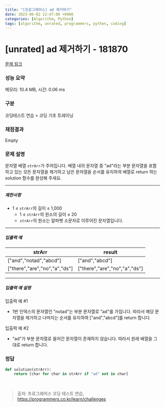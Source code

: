 ```yaml
---
title: "[프로그래머스] ad 제거하기"
date: 2023-06-02 22:47:00 +0900
categories: [Algorithm, Python]
tags: [algorithm, unrated, programmers, python, coding]
---
```


# [unrated] ad 제거하기 - 181870

[문제 링크](https://school.programmers.co.kr/learn/courses/30/lessons/181870)

### 성능 요약

메모리: 10.4 MB, 시간: 0.06 ms

### 구분

코딩테스트 연습 > 코딩 기초 트레이닝

### 채점결과

Empty

### 문제 설명

<p>문자열 배열 <code>strArr</code>가 주어집니다. 배열 내의 문자열 중 "ad"라는 부분 문자열을 포함하고 있는 모든 문자열을 제거하고 남은 문자열을 순서를 유지하여 배열로 return 하는 solution 함수를 완성해 주세요.</p>

<hr>

<h5>제한사항</h5>

<ul>
<li>1 ≤ <code>strArr</code>의 길이 ≤ 1,000

<ul>
<li>1 ≤ <code>strArr</code>의 원소의 길이 ≤ 20</li>
<li><code>strArr</code>의 원소는 알파벳 소문자로 이루어진 문자열입니다.</li>
</ul></li>
</ul>

<hr>

<h5>입출력 예</h5>

| strArr                        | result                        |
|-------------------------------|-------------------------------|
| ["and","notad","abcd"]        | ["and","abcd"]                |
| ["there","are","no","a","ds"] | ["there","are","no","a","ds"] |

<hr>

<h5>입출력 예 설명</h5>

<p>입출력 예 #1</p>

<ul>
<li>1번 인덱스의 문자열인 "notad"는 부분 문자열로 "ad"를 가집니다. 따라서 해당 문자열을 제거하고 나머지는 순서를 유지하여 ["and","abcd"]를 return 합니다.</li>
</ul>

<p>입출력 예 #2</p>

<ul>
<li>"ad"가 부분 문자열로 들어간 문자열이 존재하지 않습니다. 따라서 원래 배열을 그대로 return 합니다.</li>
</ul>

### 정답
 
```python
def solution(strArr):
    return [char for char in strArr if "ad" not in char]
```
  
<br>

> 출처: 프로그래머스 코딩 테스트 연습, https://programmers.co.kr/learn/challenges
